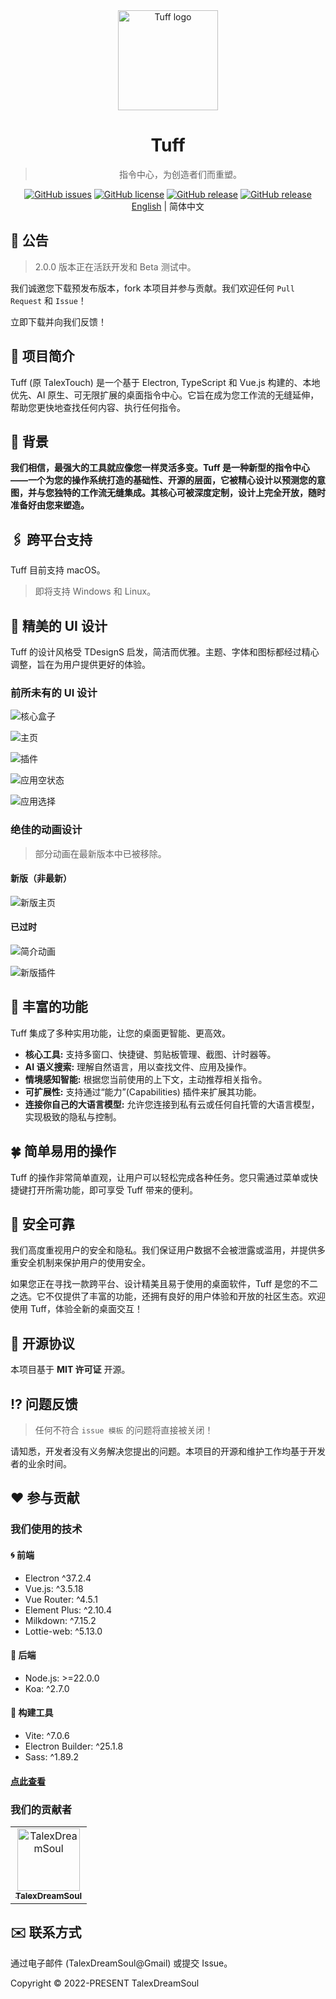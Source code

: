 <div align="center">

  <img width="160" src="https://files.catbox.moe/2el8uf.png" alt="Tuff logo">

  <h1>Tuff</h1>

  > 指令中心，为创造者们而重塑。

  [![GitHub issues](https://img.shields.io/github/issues/talex-touch/tuff?style=flat-square)](https://github.com/talex-touch/tuff/issues)
  [![GitHub license](https://img.shields.io/github/license/talex-touch/tuff?style=flat-square)](https://github.com/talex-touch/tuff/blob/main/LICENSE)
  [![GitHub release](https://img.shields.io/badge/release-2.1.0-42B883?style=flat-square)](https://github.com/talex-touch/tuff/releases)
  [![GitHub release](https://img.shields.io/badge/dev-2.1.0-64391A?style=flat-square)](https://github.com/talex-touch/tuff/discussions/35)
  <br>
  [English](./README.md) | 简体中文
</div>

## 📌 公告

> 2.0.0 版本正在活跃开发和 Beta 测试中。

我们诚邀您下载预发布版本，fork 本项目并参与贡献。我们欢迎任何 `Pull Request` 和 `Issue`！

立即下载并向我们反馈！

## 🔷 项目简介

Tuff (原 TalexTouch) 是一个基于 Electron, TypeScript 和 Vue.js 构建的、本地优先、AI 原生、可无限扩展的桌面指令中心。它旨在成为您工作流的无缝延伸，帮助您更快地查找任何内容、执行任何指令。

## 🚀 背景

**我们相信，最强大的工具就应像您一样灵活多变。Tuff 是一种新型的指令中心——一个为您的操作系统打造的基础性、开源的层面，它被精心设计以预测您的意图，并与您独特的工作流无缝集成。其核心可被深度定制，设计上完全开放，随时准备好由您来塑造。**

## 🖇️ 跨平台支持

Tuff 目前支持 macOS。

> 即将支持 Windows 和 Linux。

## 🦋 精美的 UI 设计

Tuff 的设计风格受 TDesignS 启发，简洁而优雅。主题、字体和图标都经过精心调整，旨在为用户提供更好的体验。

### 前所未有的 UI 设计

![核心盒子](https://files.catbox.moe/a2tbvh.png)

![主页](https://files.catbox.moe/ig0ipw.png)

![插件](https://files.catbox.moe/8ltyn1.png)

![应用空状态](https://files.catbox.moe/ih8nj9.png)

![应用选择](https://files.catbox.moe/fh19zg.png)

### 绝佳的动画设计

> 部分动画在最新版本中已被移除。

#### 新版（非最新）

![新版主页](https://files.catbox.moe/3dylgz.gif)

#### 已过时

![简介动画](https://files.catbox.moe/e19hr1.gif)

![新版插件](https://files.catbox.moe/xksrfv.gif)


## 🗻 丰富的功能

Tuff 集成了多种实用功能，让您的桌面更智能、更高效。
- **核心工具:** 支持多窗口、快捷键、剪贴板管理、截图、计时器等。
- **AI 语义搜索:** 理解自然语言，用以查找文件、应用及操作。
- **情境感知智能:** 根据您当前使用的上下文，主动推荐相关指令。
- **可扩展性:** 支持通过“能力”(Capabilities) 插件来扩展其功能。
- **连接你自己的大语言模型:** 允许您连接到私有云或任何自托管的大语言模型，实现极致的隐私与控制。

## 🍀 简单易用的操作

Tuff 的操作非常简单直观，让用户可以轻松完成各种任务。您只需通过菜单或快捷键打开所需功能，即可享受 Tuff 带来的便利。

## 🔐 安全可靠

我们高度重视用户的安全和隐私。我们保证用户数据不会被泄露或滥用，并提供多重安全机制来保护用户的使用安全。

如果您正在寻找一款跨平台、设计精美且易于使用的桌面软件，Tuff 是您的不二之选。它不仅提供了丰富的功能，还拥有良好的用户体验和开放的社区生态。欢迎使用 Tuff，体验全新的桌面交互！

## 🤝 开源协议

本项目基于 **MIT 许可证** 开源。


## ⁉️ 问题反馈

> 任何不符合 `issue 模板` 的问题将直接被关闭！

请知悉，开发者没有义务解决您提出的问题。本项目的开源和维护工作均基于开发者的业余时间。

## ❤️ 参与贡献

### 我们使用的技术

#### 🌀 前端

- Electron ^37.2.4
- Vue.js: ^3.5.18
- Vue Router: ^4.5.1
- Element Plus: ^2.10.4
- Milkdown: ^7.15.2
- Lottie-web: ^5.13.0

#### 💠 后端

- Node.js: >=22.0.0
- Koa: ^2.7.0

#### 🔧 构建工具

- Vite: ^7.0.6
- Electron Builder: ^25.1.8
- Sass: ^1.89.2

#### [点此查看](./.github/docs/contribution/CONTRIBUTING.md)

### 我们的贡献者

<!-- readme: collaborators,contributors -start -->
<table>
<tr>
    <td align="center">
        <a href="https://github.com/TalexDreamSoul">
            <img src="https://avatars.githubusercontent.com/u/59305952?v=4" width="100;" alt="TalexDreamSoul"/>
            <br />
            <sub><b>TalexDreamSoul</b></sub>
        </a>
    </td>
</tr>
</table>
<!-- readme: collaborators,contributors -end -->

## ✉️ 联系方式

通过电子邮件 (TalexDreamSoul@Gmail) 或提交 Issue。

Copyright © 2022-PRESENT TalexDreamSoul
